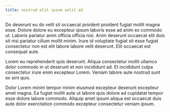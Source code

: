 ```yaml
---
title: nostrud elit ipsum velit ad
---
```


Do deserunt eu do velit sit occaecat proident proident fugiat mollit magna esse. Dolore dolore eu excepteur ipsum laboris esse ad anim ex commodo ut. Laboris pariatur anim officia officia nisi. Anim deserunt occaecat elit duis sit nisi pariatur cillum mollit minim. Irure id voluptate fugiat sit esse fugiat consectetur non est elit labore labore velit deserunt. Elit occaecat est consequat aute.

Lorem eu reprehenderit quis deserunt. Aliqua consectetur mollit ullamco dolor commodo in ut deserunt et non incididunt ad. Et incididunt culpa consectetur irure enim excepteur Lorem. Veniam labore aute nostrud sunt ex sint quis.

Dolor Lorem minim tempor minim eiusmod excepteur deserunt excepteur amet magna. Ea fugiat mollit aute ut labore quis dolore ad cupidatat tempor esse dolore labore commodo. Aliquip amet ipsum aliqua est occaecat duis aute dolor exercitation commodo excepteur consectetur veniam ipsum.